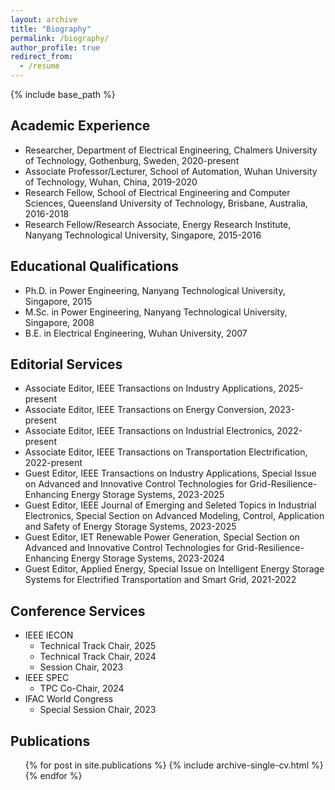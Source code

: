 ```yaml
---
layout: archive
title: "Biography"
permalink: /biography/
author_profile: true
redirect_from:
  - /resume
---
```


{% include base_path %}

Academic Experience
------
* Researcher, Department of Electrical Engineering, Chalmers University of Technology, Gothenburg, Sweden, 2020-present
* Associate Professor/Lecturer, School of Automation, Wuhan University of Technology, Wuhan, China, 2019-2020
* Research Fellow, School of Electrical Engineering and Computer Sciences, Queensland University of Technology, Brisbane, Australia, 2016-2018
* Research Fellow/Research Associate, Energy Research Institute, Nanyang Technological University, Singapore, 2015-2016

Educational Qualifications
------
* Ph.D. in Power Engineering, Nanyang Technological University, Singapore, 2015
* M.Sc. in Power Engineering, Nanyang Technological University, Singapore, 2008
* B.E. in Electrical Engineering, Wuhan University, 2007

Editorial Services
------
- Associate Editor, IEEE Transactions on Industry Applications, 2025-present
- Associate Editor, IEEE Transactions on Energy Conversion, 2023-present
- Associate Editor, IEEE Transactions on Industrial Electronics, 2022-present
- Associate Editor, IEEE Transactions on Transportation Electrification, 2022-present
- Guest Editor, IEEE Transactions on Industry Applications, Special Issue on Advanced and Innovative Control Technologies for Grid-Resilience-Enhancing Energy Storage Systems, 2023-2025
- Guest Editor, IEEE Journal of Emerging and Seleted Topics in Industrial Electronics, Special Section on  Advanced Modeling, Control, Application and Safety of Energy Storage Systems, 2023-2025
- Guest Editor, IET Renewable Power Generation, Special Section on Advanced and Innovative Control Technologies for Grid-Resilience-Enhancing Energy Storage Systems, 2023-2024
- Guest Editor, Applied Energy, Special Issue on Intelligent Energy Storage Systems for Electrified Transportation and Smart Grid, 2021-2022

Conference Services
------
* IEEE IECON
	* Technical Track Chair, 2025
	* Technical Track Chair, 2024
	* Session Chair, 2023
* IEEE SPEC
	* TPC Co-Chair, 2024
* IFAC World Congress
	* Special Session Chair, 2023

Publications
------
  <ul>{% for post in site.publications %}
    {% include archive-single-cv.html %}
  {% endfor %}</ul>
  
<!--Talks
------
  <ul>{% for post in site.talks %}
    {% include archive-single-talk-cv.html %}
  {% endfor %}</ul>
 -->  
  
